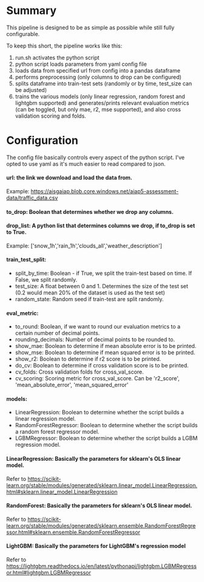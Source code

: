 # Summary

This pipeline is designed to be as simple as possible while still fully configurable.

To keep this short, the pipeline works like this:
1. run.sh activates the python script
2. python script loads parameters from yaml config file
3. loads data from specified url from config into a pandas dataframe
4. performs preprocessing (only columns to drop can be configured)
5. splits dataframe into train-test sets (randomly or by time, test_size can be adjusted)
6. trains the various models (only linear regression, random forest and lightgbm supported) and generates/prints relevant evaluation metrics (can be toggled, but only mae, r2, mse supported), and also cross validation scoring and folds.

# Configuration

The config file basically controls every aspect of the python script. I've opted to use yaml as it's much easier to read compared to json.

#### url: the link we download and load the data from.
Example: https://aisgaiap.blob.core.windows.net/aiap5-assessment-data/traffic_data.csv

#### to_drop: Boolean that determines whether we drop any columns.

#### drop_list: A python list that determines columns we drop, if to_drop is set to True. 
Example: ['snow_1h','rain_1h','clouds_all','weather_description']

#### train_test_split:
- split_by_time: Boolean - if True, we split the train-test based on time. If False, we split randomly.
- test_size: A float between 0 and 1. Determines the size of the test set (0.2 would mean 20% of the dataset is used as the test set)
- random_state: Random seed if train-test are split randomly.

#### eval_metric:
-  to_round: Boolean, if we want to round our evaluation metrics to a certain number of decimal points.
-  rounding_decimals: Number of decimal points to be rounded to.
-  show_mae: Boolean to determine if mean absolute error is to be printed.
-  show_mse: Boolean to determine if mean squared error is to be printed.
-  show_r2: Boolean to determine if r2 score is to be printed.
-  do_cv: Boolean to determine if cross validation score is to be printed.
-  cv_folds: Cross validation folds for cross_val_score.
-  cv_scoring: Scoring metric for cross_val_score. Can be 'r2_score', 'mean_absolute_error', 'mean_squared_error'

#### models:
-  LinearRegression: Boolean to determine whether the script builds a linear regression model.
-  RandomForestRegressor: Boolean to determine whether the script builds a random forest regressor model.
-  LGBMRegressor: Boolean to determine whether the script builds a LGBM regression model.

#### LinearRegression: Basically the parameters for sklearn's OLS linear model.
Refer to https://scikit-learn.org/stable/modules/generated/sklearn.linear_model.LinearRegression.html#sklearn.linear_model.LinearRegression

#### RandomForest: Basically the parameters for sklearn's OLS linear model.
Refer to https://scikit-learn.org/stable/modules/generated/sklearn.ensemble.RandomForestRegressor.html#sklearn.ensemble.RandomForestRegressor

#### LightGBM: Basically the parameters for LightGBM's regression model
Refer to https://lightgbm.readthedocs.io/en/latest/pythonapi/lightgbm.LGBMRegressor.html#lightgbm.LGBMRegressor